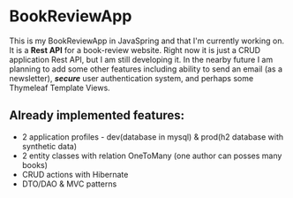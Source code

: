 # BookReviewApp
This is my BookReviewApp in JavaSpring and that I'm currently working on.
It is a **Rest API** for a book-review website.
Right now it is just a CRUD application Rest API, but I am still developing it. 
In the nearby future I am planning to add some other features including ability to send an email (as a newsletter),
***secure*** user authentication system, and perhaps some Thymeleaf Template Views.
## Already implemented features:
- 2 application profiles - dev(database in mysql) & prod(h2 database with synthetic data)
- 2 entity classes with relation OneToMany (one author can posses many books)
- CRUD actions with Hibernate
- DTO/DAO & MVC patterns

